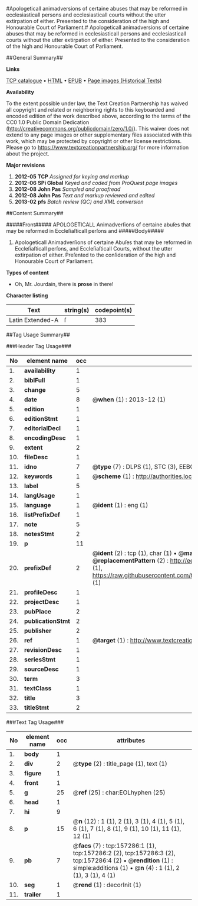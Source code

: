 #Apologeticall animadversions of certaine abuses that may be reformed in ecclesiasticall persons and ecclesiasticall courts without the utter extirpation of either. Presented to the consideration of the high and Honourable Court of Parliament.#
Apologeticall animadversions of certaine abuses that may be reformed in ecclesiasticall persons and ecclesiasticall courts without the utter extirpation of either. Presented to the consideration of the high and Honourable Court of Parliament.

##General Summary##

**Links**

[TCP catalogue](http://www.ota.ox.ac.uk/tcp/)  • 
[HTML](http://tei.it.ox.ac.uk/tcp/Texts-HTML/free/A75/A75494.html)  • 
[EPUB](http://tei.it.ox.ac.uk/tcp/Texts-EPUB/free/A75/A75494.epub) • 
[Page images (Historical Texts)](https://historicaltexts.jisc.ac.uk/eebo-99868711e)

**Availability**

To the extent possible under law, the Text Creation Partnership has waived all copyright and related or neighboring rights to this keyboarded and encoded edition of the work described above, according to the terms of the CC0 1.0 Public Domain Dedication (http://creativecommons.org/publicdomain/zero/1.0/). This waiver does not extend to any page images or other supplementary files associated with this work, which may be protected by copyright or other license restrictions. Please go to https://www.textcreationpartnership.org/ for more information about the project.

**Major revisions**

1. __2012-05__ __TCP__ *Assigned for keying and markup*
1. __2012-06__ __SPi Global__ *Keyed and coded from ProQuest page images*
1. __2012-08__ __John Pas__ *Sampled and proofread*
1. __2012-08__ __John Pas__ *Text and markup reviewed and edited*
1. __2013-02__ __pfs__ *Batch review (QC) and XML conversion*

##Content Summary##

#####Front#####
APOLOGETICALL Animadverſions of certaine abuſes that may be reformed in Eccleſiaſticall perſons and 
#####Body#####

1. Apologeticall Animadverſions of certaine Abuſes that may be reformed in Eccleſiaſticall perſons, and Eccleſiaſticall Courts, without the utter extirpation of either. Preſented to the conſideration of the high and Honourable Court of Parliament.

**Types of content**

  * Oh, Mr. Jourdain, there is **prose** in there!

**Character listing**


|Text|string(s)|codepoint(s)|
|---|---|---|
|Latin Extended-A|ſ|383|

##Tag Usage Summary##

###Header Tag Usage###

|No|element name|occ|attributes|
|---|---|---|---|
|1.|__availability__|1||
|2.|__biblFull__|1||
|3.|__change__|5||
|4.|__date__|8| @__when__ (1) : 2013-12 (1)|
|5.|__edition__|1||
|6.|__editionStmt__|1||
|7.|__editorialDecl__|1||
|8.|__encodingDesc__|1||
|9.|__extent__|2||
|10.|__fileDesc__|1||
|11.|__idno__|7| @__type__ (7) : DLPS (1), STC (3), EEBO-CITATION (1), PROQUEST (1), VID (1)|
|12.|__keywords__|1| @__scheme__ (1) : http://authorities.loc.gov/ (1)|
|13.|__label__|5||
|14.|__langUsage__|1||
|15.|__language__|1| @__ident__ (1) : eng (1)|
|16.|__listPrefixDef__|1||
|17.|__note__|5||
|18.|__notesStmt__|2||
|19.|__p__|11||
|20.|__prefixDef__|2| @__ident__ (2) : tcp (1), char (1)  •  @__matchPattern__ (2) : ([0-9\-]+):([0-9IVX]+) (1), (.+) (1)  •  @__replacementPattern__ (2) : http://eebo.chadwyck.com/downloadtiff?vid=$1&page=$2 (1), https://raw.githubusercontent.com/textcreationpartnership/Texts/master/tcpchars.xml#$1 (1)|
|21.|__profileDesc__|1||
|22.|__projectDesc__|1||
|23.|__pubPlace__|2||
|24.|__publicationStmt__|2||
|25.|__publisher__|2||
|26.|__ref__|1| @__target__ (1) : http://www.textcreationpartnership.org/docs/. (1)|
|27.|__revisionDesc__|1||
|28.|__seriesStmt__|1||
|29.|__sourceDesc__|1||
|30.|__term__|3||
|31.|__textClass__|1||
|32.|__title__|3||
|33.|__titleStmt__|2||


###Text Tag Usage###

|No|element name|occ|attributes|
|---|---|---|---|
|1.|__body__|1||
|2.|__div__|2| @__type__ (2) : title_page (1), text (1)|
|3.|__figure__|1||
|4.|__front__|1||
|5.|__g__|25| @__ref__ (25) : char:EOLhyphen (25)|
|6.|__head__|1||
|7.|__hi__|9||
|8.|__p__|15| @__n__ (12) : 1 (1), 2 (1), 3 (1), 4 (1), 5 (1), 6 (1), 7 (1), 8 (1), 9 (1), 10 (1), 11 (1), 12 (1)|
|9.|__pb__|7| @__facs__ (7) : tcp:157286:1 (1), tcp:157286:2 (2), tcp:157286:3 (2), tcp:157286:4 (2)  •  @__rendition__ (1) : simple:additions (1)  •  @__n__ (4) : 1 (1), 2 (1), 3 (1), 4 (1)|
|10.|__seg__|1| @__rend__ (1) : decorInit (1)|
|11.|__trailer__|1||
